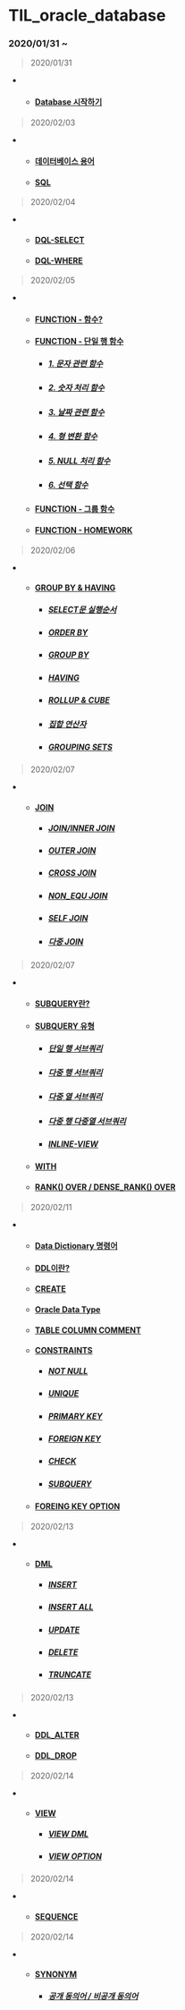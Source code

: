 # TIL_oracle_database
### 2020/01/31 ~
> 2020/01/31
+
  + #### [Database 시작하기](https://github.com/LeeSeonJe/TIL_oracle_database/blob/master/0_Start_Database.md#database-%EC%8B%9C%EC%9E%91%ED%95%98%EA%B8%B0)

> 2020/02/03
+
  + #### [데이터베이스 용어](https://github.com/LeeSeonJe/TIL_oracle_database/blob/master/0_Start_Database.md#%EB%8D%B0%EC%9D%B4%ED%84%B0%EB%B2%A0%EC%9D%B4%EC%8A%A4-%EC%9A%A9%EC%96%B4)
  + #### [SQL](https://github.com/LeeSeonJe/TIL_oracle_database/blob/master/0_Start_Database.md#sql)

>
> 2020/02/04
+
  + #### [DQL-SELECT](https://github.com/LeeSeonJe/TIL_oracle_database/blob/master/1_DQL.md#dql---select)
  + #### [DQL-WHERE](https://github.com/LeeSeonJe/TIL_oracle_database/blob/master/1_DQL.md#dql---where)
>
>2020/02/05
+
  + #### [FUNCTION - 함수?](https://github.com/LeeSeonJe/TIL_oracle_database/blob/master/2_FUNCTION.md#%ED%95%A8%EC%88%98)
  + #### [FUNCTION - 단일 행 함수](https://github.com/LeeSeonJe/TIL_oracle_database/blob/master/2_FUNCTION.md#%EB%8B%A8%EC%9D%BC-%ED%96%89-%ED%95%A8%EC%88%98)
    + ##### [1. 문자 관련 함수](https://github.com/LeeSeonJe/TIL_oracle_database/blob/master/2_FUNCTION.md#1-%EB%AC%B8%EC%9E%90-%EA%B4%80%EB%A0%A8-%ED%95%A8%EC%88%98)
    + ##### [2. 숫자 처리 함수](https://github.com/LeeSeonJe/TIL_oracle_database/blob/master/2_FUNCTION.md#2-%EC%88%AB%EC%9E%90-%EC%B2%98%EB%A6%AC-%ED%95%A8%EC%88%98)
    + ##### [3. 날짜 관련 함수](https://github.com/LeeSeonJe/TIL_oracle_database/blob/master/2_FUNCTION.md#3-%EB%82%A0%EC%A7%9C-%EA%B4%80%EB%A0%A8-%ED%95%A8%EC%88%98)
    + ##### [4. 형 변환 함수](https://github.com/LeeSeonJe/TIL_oracle_database/blob/master/2_FUNCTION.md#4-%ED%98%95-%EB%B3%80%ED%99%98-%ED%95%A8%EC%88%98)
    + ##### [5. NULL 처리 함수](https://github.com/LeeSeonJe/TIL_oracle_database/blob/master/2_FUNCTION.md#5-null-%EC%B2%98%EB%A6%AC-%ED%95%A8%EC%88%98)
    + ##### [6. 선택 함수](https://github.com/LeeSeonJe/TIL_oracle_database/blob/master/2_FUNCTION.md#6-%EC%84%A0%ED%83%9D-%ED%95%A8%EC%88%98)
  + #### [FUNCTION - 그룹 함수](https://github.com/LeeSeonJe/TIL_oracle_database/blob/master/2_FUNCTION.md#%EA%B7%B8%EB%A3%B9-%ED%95%A8%EC%88%98)
  + #### [FUNCTION - HOMEWORK](https://github.com/LeeSeonJe/TIL_oracle_database/blob/master/2_FUNCTION.md#homework)

>2020/02/06
+
  + #### [GROUP BY & HAVING](https://github.com/LeeSeonJe/TIL_oracle_database/blob/master/3_GROUPBY%20%26%20HAVING.md)
    + ##### [SELECT문 실행순서](https://github.com/LeeSeonJe/TIL_oracle_database/blob/master/3_GROUPBY%20%26%20HAVING.md#select%EB%AC%B8-%EC%8B%A4%ED%96%89%EC%88%9C%EC%84%9C)
    + ##### [ORDER BY](https://github.com/LeeSeonJe/TIL_oracle_database/blob/master/3_GROUPBY%20%26%20HAVING.md#order-by)
    + ##### [GROUP BY](https://github.com/LeeSeonJe/TIL_oracle_database/blob/master/3_GROUPBY%20%26%20HAVING.md#group-by)
    + ##### [HAVING](https://github.com/LeeSeonJe/TIL_oracle_database/blob/master/3_GROUPBY%20%26%20HAVING.md#having)
    + ##### [ROLLUP & CUBE](https://github.com/LeeSeonJe/TIL_oracle_database/blob/master/3_GROUPBY%20%26%20HAVING.md#rollup--cube)
    + ##### [집합 연산자](https://github.com/LeeSeonJe/TIL_oracle_database/blob/master/3_GROUPBY%20%26%20HAVING.md#%EC%A7%91%ED%95%A9-%EC%97%B0%EC%82%B0%EC%9E%90)
    + ##### [GROUPING SETS](https://github.com/LeeSeonJe/TIL_oracle_database/blob/master/3_GROUPBY%20%26%20HAVING.md#grouping-sets)
    
>2020/02/07
+ 
  + #### [JOIN](https://github.com/LeeSeonJe/TIL_oracle_database/blob/master/4_JOIN.md)
    + ##### [JOIN/INNER JOIN](https://github.com/LeeSeonJe/TIL_oracle_database/blob/master/4_JOIN.md#joininner-join)
    + ##### [OUTER JOIN](https://github.com/LeeSeonJe/TIL_oracle_database/blob/master/4_JOIN.md#outer-join)
    + ##### [CROSS JOIN](https://github.com/LeeSeonJe/TIL_oracle_database/blob/master/4_JOIN.md#cross-join)
    + ##### [NON_EQU JOIN](https://github.com/LeeSeonJe/TIL_oracle_database/blob/master/4_JOIN.md#non_equ-join)
    + ##### [SELF JOIN](https://github.com/LeeSeonJe/TIL_oracle_database/blob/master/4_JOIN.md#self-join)
    + ##### [다중 JOIN](https://github.com/LeeSeonJe/TIL_oracle_database/blob/master/4_JOIN.md#%EB%8B%A4%EC%A4%91-join)
  
>2020/02/07
+
  + #### [SUBQUERY란?](https://github.com/LeeSeonJe/TIL_oracle_database/blob/master/5_SUBQUERY.md#subquery-1)
  + #### [SUBQUERY 유형](https://github.com/LeeSeonJe/TIL_oracle_database/blob/master/5_SUBQUERY.md#subquery-%EC%9C%A0%ED%98%95)
    + ##### [단일 행 서브쿼리](https://github.com/LeeSeonJe/TIL_oracle_database/blob/master/5_SUBQUERY.md#1-%EB%8B%A8%EC%9D%BC%ED%96%89-%EC%84%9C%EB%B8%8C%EC%BF%BC%EB%A6%AC)
    + ##### [다중 행 서브쿼리](https://github.com/LeeSeonJe/TIL_oracle_database/blob/master/5_SUBQUERY.md#2-%EB%8B%A4%EC%A4%91-%ED%96%89-%EC%84%9C%EB%B8%8C%EC%BF%BC%EB%A6%AC)
    + ##### [다중 열 서브쿼리](https://github.com/LeeSeonJe/TIL_oracle_database/blob/master/5_SUBQUERY.md#3-%EB%8B%A4%EC%A4%91-%EC%97%B4-%EC%84%9C%EB%B8%8C%EC%BF%BC%EB%A6%AC)
    + ##### [다중 행 다중열 서브쿼리](https://github.com/LeeSeonJe/TIL_oracle_database/blob/master/5_SUBQUERY.md#4-%EB%8B%A4%EC%A4%91-%ED%96%89-%EB%8B%A4%EC%A4%91-%EC%97%B4-%EC%84%9C%EB%B8%8C%EC%BF%BC%EB%A6%AC)
    + ##### [INLINE-VIEW](https://github.com/LeeSeonJe/TIL_oracle_database/blob/master/5_SUBQUERY.md#7-inline-view)
  + #### [WITH](https://github.com/LeeSeonJe/TIL_oracle_database/blob/master/5_SUBQUERY.md#with)
  + #### [RANK() OVER / DENSE_RANK() OVER](https://github.com/LeeSeonJe/TIL_oracle_database/blob/master/5_SUBQUERY.md#rank-over--dense_rank-over)

>2020/02/11
+
  + #### [Data Dictionary 명령어](https://github.com/LeeSeonJe/TIL_oracle_database/blob/master/6_DDL_CREATE.md#data-dictionary-%EB%AA%85%EB%A0%B9%EC%96%B4)
  + #### [DDL이란?](https://github.com/LeeSeonJe/TIL_oracle_database/blob/master/6_DDL_CREATE.md#ddl)
  + #### [CREATE](https://github.com/LeeSeonJe/TIL_oracle_database/blob/master/6_DDL_CREATE.md#create)
  + #### [Oracle Data Type](https://github.com/LeeSeonJe/TIL_oracle_database/blob/master/6_DDL_CREATE.md#oracle-data-type)
  + #### [TABLE COLUMN COMMENT](https://github.com/LeeSeonJe/TIL_oracle_database/blob/master/6_DDL_CREATE.md#table-column-comment)
  + #### [CONSTRAINTS](https://github.com/LeeSeonJe/TIL_oracle_database/blob/master/6_DDL_CREATE.md#constraints)
    + ##### [NOT NULL](https://github.com/LeeSeonJe/TIL_oracle_database/blob/master/6_DDL_CREATE.md#not-null)
    + ##### [UNIQUE](https://github.com/LeeSeonJe/TIL_oracle_database/blob/master/6_DDL_CREATE.md#unique)
    + ##### [PRIMARY KEY](https://github.com/LeeSeonJe/TIL_oracle_database/blob/master/6_DDL_CREATE.md#primary-key)
    + ##### [FOREIGN KEY](https://github.com/LeeSeonJe/TIL_oracle_database/blob/master/6_DDL_CREATE.md#foreign-key)
    + ##### [CHECK](https://github.com/LeeSeonJe/TIL_oracle_database/blob/master/6_DDL_CREATE.md#check)
    + ##### [SUBQUERY](https://github.com/LeeSeonJe/TIL_oracle_database/blob/master/6_DDL_CREATE.md#subquery)
  + #### [FOREING KEY OPTION](https://github.com/LeeSeonJe/TIL_oracle_database/blob/master/6_DDL_CREATE.md#foreing-key-option)
  
>2020/02/13
+
  + #### [DML](https://github.com/LeeSeonJe/TIL_oracle_database/blob/master/7_DML.md#dml)
    + ##### [INSERT](https://github.com/LeeSeonJe/TIL_oracle_database/blob/master/7_DML.md#insert)
    + ##### [INSERT ALL](https://github.com/LeeSeonJe/TIL_oracle_database/blob/master/7_DML.md#insert-all)
    + ##### [UPDATE](https://github.com/LeeSeonJe/TIL_oracle_database/blob/master/7_DML.md#update)
    + ##### [DELETE](https://github.com/LeeSeonJe/TIL_oracle_database/blob/master/7_DML.md#delete)
    + ##### [TRUNCATE](https://github.com/LeeSeonJe/TIL_oracle_database/blob/master/7_DML.md#truncate)
 
>2020/02/13
+
  + #### [DDL_ALTER](https://github.com/LeeSeonJe/TIL_oracle_database/blob/master/8_DDL_(ALTER%2C%20DROP).md#ddl_alter)
  + #### [DDL_DROP](https://github.com/LeeSeonJe/TIL_oracle_database/blob/master/8_DDL_(ALTER,%20DROP).md#ddl_drop)
>2020/02/14    
+
  + #### [VIEW](https://github.com/LeeSeonJe/TIL_oracle_database/blob/master/9_VIEW.md#view)
    + ##### [VIEW DML](https://github.com/LeeSeonJe/TIL_oracle_database/blob/master/9_VIEW.md#create-view)
    + ##### [VIEW OPTION](https://github.com/LeeSeonJe/TIL_oracle_database/blob/master/9_VIEW.md#view-option)
>2020/02/14
+
  + #### [SEQUENCE](https://github.com/LeeSeonJe/TIL_oracle_database/blob/master/10_SEQUENCE.md#sequence)
>2020/02/14
+
  + #### [SYNONYM](https://github.com/LeeSeonJe/TIL_oracle_database/blob/master/11_SYNONYM.md#synonym)
    + ##### [공개 동의어 / 비공개 동의어](https://github.com/LeeSeonJe/TIL_oracle_database/blob/master/11_SYNONYM.md#%EA%B3%B5%EA%B0%9C-%EB%8F%99%EC%9D%98%EC%96%B4--%EB%B9%84%EA%B3%B5%EA%B0%9C-%EB%8F%99%EC%9D%98%EC%96%B4)

